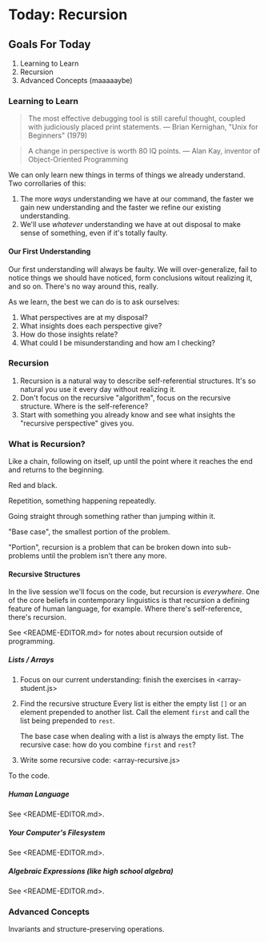 # Today: Recursion

## Goals For Today

1. Learning to Learn
2. Recursion
3. Advanced Concepts (maaaaaybe)

### Learning to Learn

> The most effective debugging tool is still careful thought, coupled with judiciously placed print statements. — Brian Kernighan, "Unix for Beginners" (1979)

> A change in perspective is worth 80 IQ points. — Alan Kay, inventor of Object-Oriented Programming

We can only learn new things in terms of things we already understand. Two corrollaries of this:

1. The more _ways_ understanding we have at our command, the faster we gain new understanding and the faster we refine our existing understanding.
2. We'll use _whatever_ understanding we have at out disposal to make sense of something, even if it's totally faulty.

#### Our First Understanding

Our first understanding will always be faulty. We will over-generalize, fail to notice things we should have noticed, form conclusions witout realizing it, and so on. There's no way around this, really.

As we learn, the best we can do is to ask ourselves:

1. What perspectives are at my disposal?
2. What insights does each perspective give?
3. How do those insights relate?
4. What could I be misunderstanding and how am I checking?

### Recursion

1. Recursion is a natural way to describe self-referential structures. It's so natural you use it every day without realizing it.
2. Don't focus on the recursive "algorithm", focus on the recursive structure. Where is the self-reference?
3. Start with something you already know and see what insights the "recursive perspective" gives you.

### What is Recursion?

Like a chain, following on itself, up until the point where it reaches the end and returns to the beginning.

Red and black.

Repetition, something happening repeatedly.

Going straight through something rather than jumping within it.

"Base case", the smallest portion of the problem.

"Portion", recursion is a problem that can be broken down into sub-problems until the problem isn't there any more.

#### Recursive Structures

In the live session we'll focus on the code, but recursion is *everywhere*. One of the core beliefs in contemporary linguistics is that recursion a defining feature of human language, for example. Where there's self-reference, there's recursion.

See <README-EDITOR.md> for notes about recursion outside of programming.

##### Lists / Arrays

1. Focus on our current understanding: finish the exercises in <array-student.js>
2. Find the recursive structure
   Every list is either the empty list `[]` or an element prepended to
   another list. Call the element `first` and call the list being prepended to `rest`.

   The base case when dealing with a list is always the empty list.
   The recursive case: how do you combine `first` and `rest`?
3. Write some recursive code: <array-recursive.js>

To the code.

##### Human Language

See <README-EDITOR.md>.

##### Your Computer's Filesystem

See <README-EDITOR.md>.

##### Algebraic Expressions (like high school algebra)

See <README-EDITOR.md>.

### Advanced Concepts

Invariants and structure-preserving operations.

